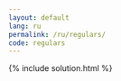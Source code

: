 ```yaml
---
layout: default
lang: ru
permalink: /ru/regulars/
code: regulars
---
```

{% include solution.html %}
